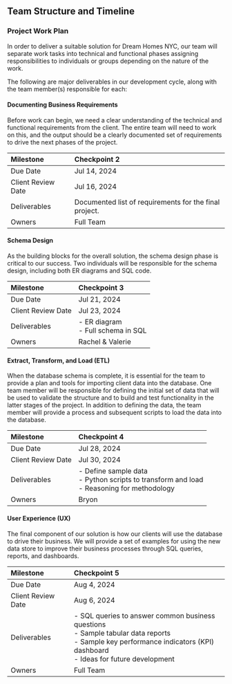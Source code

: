 ## Team Structure and Timeline

### Project Work Plan

In order to deliver a suitable solution for Dream Homes NYC, our team will separate work tasks into technical and functional phases assigning responsibilities to individuals or groups depending on the nature of the work.

The following are major deliverables in our development cycle, along with the team member(s) responsible for each:

#### Documenting Business Requirements

Before work can begin, we need a clear understanding of the technical and functional requirements from the client. The entire team will need to work on this, and the output should be a clearly documented set of requirements to drive the next phases of the project.

| Milestone          | Checkpoint 2                                           |
|:-------------------|:-------------------------------------------------------|
| Due Date           | Jul 14, 2024                                           |
| Client Review Date | Jul 16, 2024                                           |
| Deliverables       | Documented list of requirements for the final project. |
| Owners             | Full Team                                              |

#### Schema Design

As the building blocks for the overall solution, the schema design phase is critical to our success. Two individuals will be responsible for the schema design, including both ER diagrams and SQL code.

| Milestone          | Checkpoint 3                         |
|:-------------------|:-------------------------------------|
| Due Date           | Jul 21, 2024                         |
| Client Review Date | Jul 23, 2024                         |
| Deliverables       | - ER diagram<br>- Full schema in SQL |
| Owners             | Rachel & Valerie                     |

#### Extract, Transform, and Load (ETL)

When the database schema is complete, it is essential for the team to provide a plan and tools for importing client data into the database. One team member will be responsible for defining the initial set of data that will be used to validate the structure and to build and test functionality in the latter stages of the project. In addition to defining the data, the team member will provide a process and subsequent scripts to load the data into the database.

| Milestone          | Checkpoint 4                                                                                  |
|:-------------------|:----------------------------------------------------------------------------------------------|
| Due Date           | Jul 28, 2024                                                                                  |
| Client Review Date | Jul 30, 2024                                                                                  |
| Deliverables       | - Define sample data<br>- Python scripts to transform and load<br>- Reasoning for methodology |
| Owners             | Bryon                                                                                         |

#### User Experience (UX)

The final component of our solution is how our clients will use the database to drive their business. We will provide a set of examples for using the new data store to improve their business processes through SQL queries, reports, and dashboards.

| Milestone          | Checkpoint 5                                                                                                                                                                |
|:-------------------|:----------------------------------------------------------------------------------------------------------------------------------------------------------------------------|
| Due Date           | Aug 4, 2024                                                                                                                                                                 |
| Client Review Date | Aug 6, 2024                                                                                                                                                                 |
| Deliverables       | - SQL queries to answer common business questions<br>- Sample tabular data reports<br>- Sample key performance indicators (KPI) dashboard<br>- Ideas for future development |
| Owners             | Full Team                                                                                                                                                                   |
